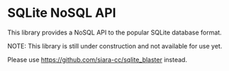 # SQLite NoSQL API

This library provides a NoSQL API to the popular SQLite database format.

NOTE: This library is still under construction and not available for use yet.

Please use https://github.com/siara-cc/sqlite_blaster instead.
